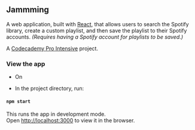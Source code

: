 ## Jammming

A web application, built with [React](https://github.com/facebookincubator/create-react-app), that allows users to search the Spotify library, create a custom playlist, and then save the playlist to their Spotify accounts.
*(Requires having a Spotify account for playlists to be saved.)*

A [Codecademy Pro Intensive](https://pro.codecademy.com/) project.

### View the app

* On 

* In the project directory, run:

#### `npm start`

This runs the app in development mode.<br>
Open [http://localhost:3000](http://localhost:3000) to view it in the browser.
